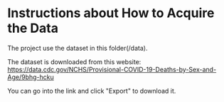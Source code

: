 # Instructions about How to Acquire the Data

The project use the dataset in this folder(/data). 

The dataset is downloaded from this website:
https://data.cdc.gov/NCHS/Provisional-COVID-19-Deaths-by-Sex-and-Age/9bhg-hcku

You can go into the link and click "Export" to download it.
